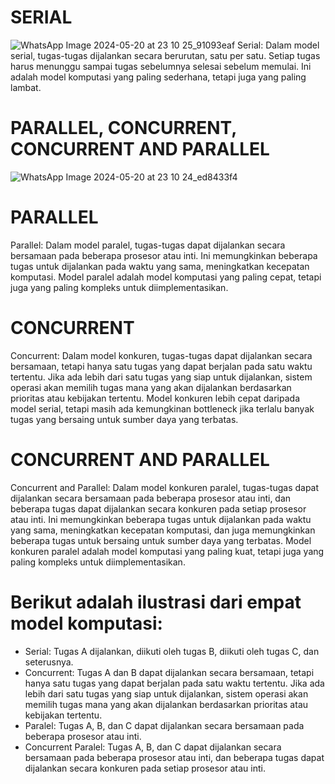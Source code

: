 # SERIAL
![WhatsApp Image 2024-05-20 at 23 10 25_91093eaf](https://github.com/NurulFajriMuhammad/SysOP24-3123521001/assets/157558343/3984a622-cd99-4867-a1d7-c25341d0549f)
Serial: Dalam model serial, tugas-tugas dijalankan secara berurutan, satu per satu. Setiap tugas harus menunggu sampai tugas sebelumnya selesai sebelum memulai. Ini adalah model komputasi yang paling sederhana, tetapi juga yang paling lambat.

# PARALLEL, CONCURRENT, CONCURRENT AND PARALLEL
![WhatsApp Image 2024-05-20 at 23 10 24_ed8433f4](https://github.com/NurulFajriMuhammad/SysOP24-3123521001/assets/157558343/8c1a41a4-28e2-4e05-bc81-9f898a03b9e4)

# PARALLEL
Parallel: Dalam model paralel, tugas-tugas dapat dijalankan secara bersamaan pada beberapa prosesor atau inti. Ini memungkinkan beberapa tugas untuk dijalankan pada waktu yang sama, meningkatkan kecepatan komputasi. Model paralel adalah model komputasi yang paling cepat, tetapi juga yang paling kompleks untuk diimplementasikan.

# CONCURRENT
Concurrent: Dalam model konkuren, tugas-tugas dapat dijalankan secara bersamaan, tetapi hanya satu tugas yang dapat berjalan pada satu waktu tertentu. Jika ada lebih dari satu tugas yang siap untuk dijalankan, sistem operasi akan memilih tugas mana yang akan dijalankan berdasarkan prioritas atau kebijakan tertentu. Model konkuren lebih cepat daripada model serial, tetapi masih ada kemungkinan bottleneck jika terlalu banyak tugas yang bersaing untuk sumber daya yang terbatas.

# CONCURRENT AND PARALLEL
Concurrent and Parallel: Dalam model konkuren paralel, tugas-tugas dapat dijalankan secara bersamaan pada beberapa prosesor atau inti, dan beberapa tugas dapat dijalankan secara konkuren pada setiap prosesor atau inti. Ini memungkinkan beberapa tugas untuk dijalankan pada waktu yang sama, meningkatkan kecepatan komputasi, dan juga memungkinkan beberapa tugas untuk bersaing untuk sumber daya yang terbatas. Model konkuren paralel adalah model komputasi yang paling kuat, tetapi juga yang paling kompleks untuk diimplementasikan.


# Berikut adalah ilustrasi dari empat model komputasi:

- Serial: Tugas A dijalankan, diikuti oleh tugas B, diikuti oleh tugas C, dan seterusnya.
- Concurrent: Tugas A dan B dapat dijalankan secara bersamaan, tetapi hanya satu tugas yang dapat berjalan pada satu waktu tertentu. Jika ada lebih dari satu tugas yang siap untuk dijalankan, sistem operasi akan memilih tugas mana yang akan dijalankan berdasarkan prioritas atau kebijakan tertentu.
- Paralel: Tugas A, B, dan C dapat dijalankan secara bersamaan pada beberapa prosesor atau inti.
- Concurrent Paralel: Tugas A, B, dan C dapat dijalankan secara bersamaan pada beberapa prosesor atau inti, dan beberapa tugas dapat dijalankan secara konkuren pada setiap prosesor atau inti.
